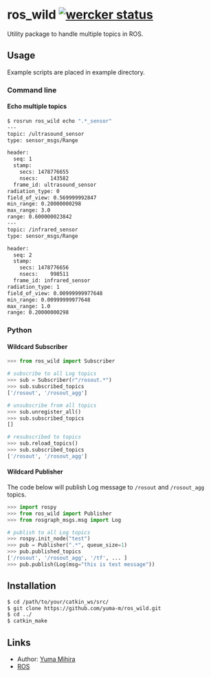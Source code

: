 # ros_wild [![wercker status](https://app.wercker.com/status/3abcf80d47591d27645af7362fbee6df/s/master "wercker status")](https://app.wercker.com/project/byKey/3abcf80d47591d27645af7362fbee6df)

Utility package to handle multiple topics in ROS.

## Usage

Example scripts are placed in example directory.

### Command line

#### Echo multiple topics

```bash
$ rosrun ros_wild echo ".*_sensor"
---
topic: /ultrasound_sensor
type: sensor_msgs/Range

header:
  seq: 1
  stamp:
    secs: 1478776655
    nsecs:    143582
  frame_id: ultrasound_sensor
radiation_type: 0
field_of_view: 0.569999992847
min_range: 0.20000000298
max_range: 3.0
range: 0.600000023842
---
topic: /infrared_sensor
type: sensor_msgs/Range

header:
  seq: 2
  stamp:
    secs: 1478776656
    nsecs:    998511
  frame_id: infrared_sensor
radiation_type: 1
field_of_view: 0.00999999977648
min_range: 0.00999999977648
max_range: 1.0
range: 0.20000000298
```

### Python

#### Wildcard Subscriber

```python
>>> from ros_wild import Subscriber

# subscribe to all Log topics
>>> sub = Subscriber(r"/rosout.*")
>>> sub.subscribed_topics
['/rosout', '/rosout_agg']

# unsubscribe from all topics
>>> sub.unregister_all()
>>> sub.subscribed_topics
[]

# resubscribed to topics
>>> sub.reload_topics()
>>> sub.subscribed_topics
['/rosout', '/rosout_agg']
```

#### Wildcard Publisher

The code below will publish Log message to `/rosout` and `/rosout_agg` topics.

```python
>>> import rospy
>>> from ros_wild import Publisher
>>> from rosgraph_msgs.msg import Log

# publish to all Log topics
>>> rospy.init_node("test")
>>> pub = Publisher(".*", queue_size=1)
>>> pub.published_topics
['/rosout', '/rosout_agg', '/tf', ... ]
>>> pub.publish(Log(msg="this is test message"))
```

## Installation

```bash
$ cd /path/to/your/catkin_ws/src/
$ git clone https://github.com/yuma-m/ros_wild.git
$ cd ../
$ catkin_make
```

## Links

- Author: [Yuma Mihira](http://yurax2.com)
- [ROS](http://www.ros.org/)
